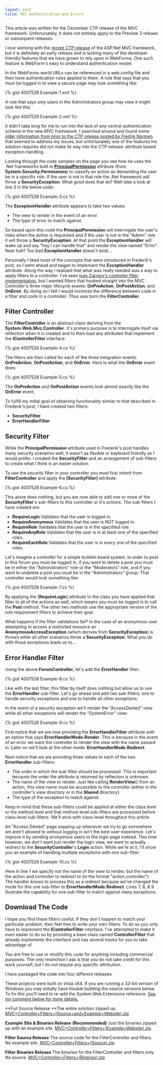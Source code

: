 ```yaml
--- 
layout: post
title: MVC Authentication and Errors
---
```


<p class="warning">This article was written for the December CTP release of the MVC framework. Unfortunately, it does not entirely apply to the Preview 2 release or subsequent releases.</p>

I love working with the [recent CTP release](http://weblogs.asp.net/scottgu/archive/2007/12/09/asp-net-3-5-extensions-ctp-preview-released.aspx) of the ASP.Net MVC framework, but it is definitely an early release and is lacking many of the developer friendly features that we have grown to rely upon in WebForms. One such feature is WebForm's easy to understand authentication model.

In the WebForms world URLs can be referenced in a web.config file and then have authentication rules applied to them. A rule that says that you must be logged in to view a secure page may look something like:

{% gist 4007528 Example-1.xml %}

A rule that says only users in the Administrators group may view it might look like this:

{% gist 4007528 Example-2.xml %}

It didn't take long for me to run into the lack of any central authentication scheme in the new MVC framework. I searched around and found some [older information from prior to the CTP release posted by Fredrik Normen](http://weblogs.asp.net/fredriknormen/archive/2007/11/25/asp-net-mvc-framework-security.aspx) that seemed to address my issues, but unfortunately one of the features his solution requires did not make its way into the CTP release: attribute based exception handling.

Looking through the code samples on the page you see how he uses the .Net frameworks built in [**PrincipalPermission**](http://msdn2.microsoft.com/en-us/library/system.security.permissions.principalpermission.aspx) attribute (from **System.Security.Permissions**) to classify an action as demanding the user be in a specific role. If the user is not in that role the .Net framework will throw a **SecurityException**. What good does that do? Well take a look at line 3 in the below code:

{% gist 4007528 Example-3.cs %}

The **ExceptionHandler** attribute appears to take two values:

* The view to render in the event of an error.
* The type of error to match against.

So based upon this code the **PrincipalPermission** will interrogate the user's roles when the action is requested and if the user is not in the "Admin" role it will throw a **SecurityException**. At that point the **ExceptionHandler** will wake up and say "hey I can handle that" and render the view named "Error". Neat huh? Too bad **ExceptionHandler** doesn't exist...

Personally I liked most of the concepts that were introduced in Frederik's post, so I went ahead and began to implement the **ExceptionHandler** attribute. Along the way I realized that what was really needed was a way to apply filters to a controller. I've seen [Ivan Carrero's controller filter implementation](http://flanders.co.nz/blog/archive/2007/12/17/implementing-filters-in-asp.net-mvc.aspx), but I wanted filters that hooked straight into the MVC Controller's three major lifecycle events: **OnPreAction**, **OnPostAction**, and **OnError**. By doing so I felt I would minimize the difference between code in a filter and code in a controller. Thus was born the **FilterController**.

## Filter Controller

The **FilterController** is an abstract class deriving from the **System.Web.Mvc.Controller**. It's primary purpose is to interrogate itself via reflection when it is created and to then load any attributes that implement the **IControllerFilter** interface:

{% gist 4007528 Example-4.cs %}

The filters are then called for each of the three integration events: **OnPreAction**, **OnPostAction**, and **OnError**. Here is what the **OnError** event does:

{% gist 4007528 Example-5.cs %}

The **OnPreAction** and **OnPostAction** events look almost exactly like the **OnError** event.

To fulfill my initial goal of obtaining functionality similar to that described in Frederik's post, I have created two filters:

* **SecurityFilter**
* **ErrorHandlerFilter**

## Security Filter

While the **PrincipalPermission** attribute used in Frederik's post handles many security scenarios well, it wasn't as flexible or keyboard friendly as I would prefer. I created the **SecurityFilter** and an arrangement of sub-filters to create what I think is an easier solution.

To use the security filter in your controller you must first inherit from **FilterController** and apply the **[SecurityFilter]** attribute.

{% gist 4007528 Example-6.cs %}

This alone does nothing, but you are now able to add one or more of the **SecurityFilter**'s sub-filters to this controller or it's actions. The sub-filters I have created are:

* **RequireLogin** Validates that the user is logged in.
* **RequireAnonymous** Validates that the user is NOT logged in.
* **RequireRole** Validates that the user is in the specified role.
* **RequireAnyRole** Validates that the user is in at least one of the specified roles.
* **RequireEachRole** Validates that the user is in every one of the specified roles.

Let's imagine a controller for a simple bulletin board system. In order to post to this forum you must be logged in, if you want to delete a post you must be in either the "Administrators" role or the "Moderators" role, and if you want to undelete a post you must be in the "Administrators" group. That controller would look something like:

{% gist 4007528 Example-7.cs %}

By applying the [**RequireLogin**] attribute to the class you have applied that filter to all of the actions as well, which means you must be logged in to call the **Post** method. The other two methods use the appropriate version of the role requirement filters to achieve their goal.

What happens if the filter validations fail? In the case of an anonymous user attempting to access a restricted resource an **AnonymousAccessException** (which derives from **SecurityException**) is thrown while all other scenarios throw a **SecurityException**. What you do with those exceptions leads us to...

## Error Handler Filter

Using the above **ForumController**, let's add the **ErrorHandler** filter:

{% gist 4007528 Example-8.cs %}

Like with the last filter, this filter by itself does nothing but allow us to use the **ErrorHandler** sub-filter. Let's go ahead and add two sub-filters: one to handle security exceptions and one to handle all other exceptions.

In the event of a security exception we'll render the "AccessDenied" view while all other exceptions will render the "SystemError" view:

{% gist 4007528 Example-9.cs %}

First notice that we are now providing the **ErrorHandlerFilter** attribute with an option that says **ErrorHandlerMode.Render**. This is because in the event of an error we want the controller to render the view with the name passed in. Later on we'll look at the other mode: **ErrorHandlerMode.Redirect**.

Next notice that we are providing three values to each of the two **ErrorHandler** sub-filters:

* The order in which the sub-filter should be processed. This is important because the order the attribute is returned by reflection is unknown.
* The name of the view to render. Just like calling **RenderView**() from an action, this view name must be accessible to the controller (either in the controller's view directory or in the **Shared** directory).
* The type of the exception to match against.

Keep in mind that these sub-filters could be applied at either the class level or the method level and that method-level sub-filters are processed before class-level sub-filters. We'll stick with class-level throughout this article.

An "Access Denied" page popping up whenever we try to go somewhere we aren't allowed to without logging in isn't the best user experience. Let's improve it by sending anonymous users to the login page instead. This time however, we don't want just render the login view, we want to actually redirect to the **SecurityController**'s **Login** action. While we're at it, I'll show you an example of handling multiple exceptions with one sub-filter:

{% gist 4007528 Example-10.cs %}

Here in line 1 we specify not the name of the view to render, but the name of the action and controller to redirect to (in the format "action,controller"). The handler knows to process this as a redirect because we've changed the mode for this one sub-filter to **ErrorHandlerMode.Redirect**. Lines 7, 8, & 9 illustrate the capability for one sub-filter to match against many exceptions.

## Download The Code

I hope you find these filters useful. If they don't happen to match your particular problem, then feel free to write your own filters. To do so you only have to implement the **IControllerFilter** interface. I've attempted to make it even easier to do so by providing a base class named **ControllerFilter** that already implements the interface and has several hooks for you to take advantage of.

You are free to use or modify this code for anything including commercial purposes. The only restriction I ask is that you do not take credit for this work yourself, but I do not require any specific attribution.

I have packaged the code into four different releases:

<p class="warning">These projects were built on Vista x64. If you are running a 32-bit version of Windows you may initially have trouble building the source versions below. To fix this you'll need to re-add the System.Web.Extensions reference. <a href="#comment-152106318">See my comment below for more details.</a></p>

**Full Source Release
**The entire solution zipped up.
[MVC+Controller+Filters+(Source+and+Example+Website).zip](/custom/files/MVC+Controller+Filters+(Source+and+Example+Website).zip)

**Example Site & Binaries Release**
**(Recommended)** Just the binaries zipped up with an example site.
[MVC+Controller+Filters+(Example+Website).zip](/custom/files/MVC+Controller+Filters+(Example+Website).zip)

**Filter Source Release**
The source code for the FilterController and filters. No example site.
[MVC+Controller+Filters+(Source).zip](/custom/files/MVC+Controller+Filters+(Source).zip)

**Filter Binaries Release**
The binaries for the FilterController and filters only. No source.
[MVC+Controller+Filters+(Binaries).zip](/custom/files/MVC+Controller+Filters+(Binaries).zip)